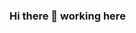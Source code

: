 ### Hi there 👋 working here

<!--
**S4nt1ag0/S4nt1ag0** is a ✨ _special_ ✨ repository because its `README.md` (this file) appears on your GitHub profile.

<!--Here are some ideas to get you started:

<!-- - 🔭 I’m currently working on ...
<!-- - 🌱 I’m currently learning ...
<!-- - 👯 I’m looking to collaborate on ...
<!-- - 🤔 I’m looking for help with ...
<!-- - 💬 Ask me about ...
<!-- - 📫 How to reach me: ...
<!-- - 😄 Pronouns: ...
<!-- - ⚡ Fun fact: ...
-->
